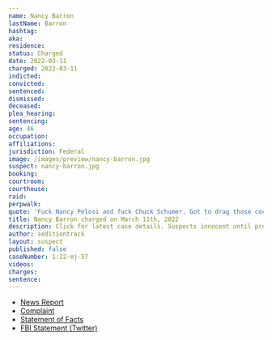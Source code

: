 ```yaml
---
name: Nancy Barron
lastName: Barron
hashtag:
aka:
residence:
status: Charged
date: 2022-03-11
charged: 2022-03-11
indicted:
convicted:
sentenced:
dismissed:
deceased:
plea_hearing:
sentencing:
age: 46
occupation:
affiliations:
jurisdiction: Federal
image: /images/preview/nancy-barron.jpg
suspect: nancy-barron.jpg
booking:
courtroom:
courthouse:
raid:
perpwalk:
quote: 'Fuck Nancy Pelosi and fuck Chuck Schumer. Got to drag those cocksuckers down.'
title: Nancy Barron charged on March 11th, 2022
description: Click for latest case details. Suspects innocent until proven guilty.
author: seditiontrack
layout: suspect
published: false
caseNumber: 1:22-mj-57
videos:
charges:
sentence:
---
```

- [News Report](https://www.whas11.com/article/news/crime/nancy-barron-capitol-riot-indiana/417-fae2cb65-bb4d-4e2f-a1f3-57d17ba2b7fd)
- [Complaint](https://www.justice.gov/usao-dc/case-multi-defendant/file/1483506/download)
- [Statement of Facts](https://www.justice.gov/usao-dc/case-multi-defendant/file/1483511/download)
- [FBI Statement (Twitter)](https://twitter.com/FBIIndianapolis/status/1503796942001872909?s=20&t=OjZoMJYH2I-70qZIAKiD2w)
